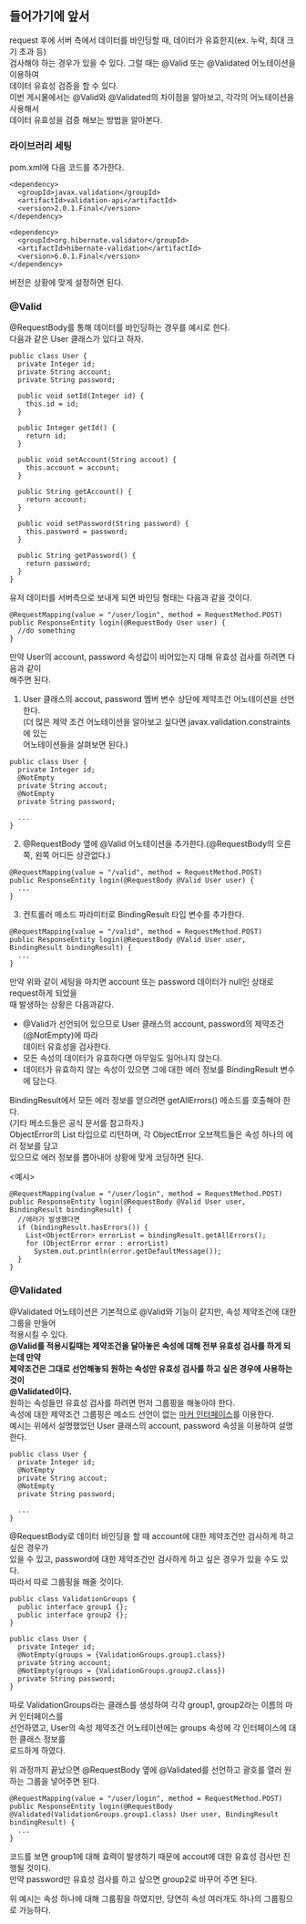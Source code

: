 ## 들어가기에 앞서
request 후에 서버 측에서 데이터를 바인딩할 때, 데이터가 유효한지(ex. 누락, 최대 크기 초과 등)  
검사해야 하는 경우가 있을 수 있다. 그럴 때는 @Valid 또는 @Validated 어노테이션을 이용하여  
데이터 유효성 검증을 할 수 있다.  
이번 게시물에서는 @Valid와 @Validated의 차이점을 알아보고, 각각의 어노테이션을 사용해서  
데이터 유효성을 검증 해보는 방법을 알아본다.  

### 라이브러리 세팅
pom.xml에 다음 코드를 추가한다.
```
<dependency>
  <groupId>javax.validation</groupId>
  <artifactId>validation-api</artifactId>
  <version>2.0.1.Final</version>
</dependency>

<dependency>
  <groupId>org.hibernate.validator</groupId>
  <artifactId>hibernate-validation</artifactId>
  <version>6.0.1.Final</version>
</dependency>
```
버전은 상황에 맞게 설정하면 된다.

### @Valid
@RequestBody를 통해 데이터를 바인딩하는 경우를 예시로 한다.  
다음과 같은 User 클래스가 있다고 하자.
```
public class User {
  private Integer id;
  private String account;
  private String password;
  
  public void setId(Integer id) {
    this.id = id;
  }
  
  public Integer getId() {
    return id;
  }
  
  public void setAccount(String accout) {
    this.account = account;
  }
  
  public String getAccount() {
    return account;
  }
  
  public void setPassword(String password) {
    this.password = password;
  }
  
  public String getPassword() {
    return password;
  }
}
```
유저 데이터를 서버측으로 보내게 되면 바인딩 형태는 다음과 같을 것이다.  
```
@RequestMapping(value = "/user/login", method = RequestMethod.POST)
public ResponseEntity login(@RequestBody User user) {
  //do something
}
```
만약 User의 account, password 속성값이 비어있는지 대해 유효성 검사를 하려면 다음과 같이  
해주면 된다.  

1. User 클래스의 accout, password 멤버 변수 상단에 제약조건 어노테이션을 선언한다.  
(더 많은 제약 조건 어노테이션을 알아보고 싶다면 javax.validation.constraints 에 있는  
어노테이션들을 살펴보면 된다.)
```
public class User {
  private Integer id;
  @NotEmpty
  private String accout;
  @NotEmpty
  private String password;
  
  ...
}
```
2. @RequestBody 옆에 @Valid 어노테이션을 추가한다.(@RequestBody의 오른쪽, 왼쪽 어디든 상관없다.)  
```
@RequestMapping(value = "/valid", method = RequestMethod.POST)
public ResponseEntity login(@RequestBody @Valid User user) {
  ...
}
```

3. 컨트롤러 메소드 파라미터로 BindingResult 타입 변수를 추가한다.
```
@RequestMapping(value = "/valid", method = RequestMethod.POST)
public ResponseEntity login(@RequestBody @Valid User user, BindingResult bindingResult) {
  ...
}
```
만약 위와 같이 세팅을 마치면 account 또는 password 데이터가 null인 상태로 request하게 되었을  
때 발생하는 상황은 다음과같다.

- @Valid가 선언되어 있으므로 User 클래스의 account, password의 제약조건(@NotEmpty)에 따라  
데이터 유효성을 검사한다.
- 모든 속성의 데이터가 유효하다면 아무일도 일어나지 않는다.
- 데이터가 유효하지 않는 속성이 있으면 그에 대한 에러 정보를 BindingResult 변수에 담는다.

BindingResult에서 모든 에러 정보를 얻으려면 getAllErrors() 메소드를 호출해야 한다.  
(기타 메소드들은 공식 문서를 참고하자.)  
ObjectError의 List 타입으로 리턴하며, 각 ObjectError 오브젝트들은 속성 하나의 에러 정보를 담고  
있으므로 에러 정보를 뽑아내어 상황에 맞게 코딩하면 된다.  

<예시>
```
@RequestMapping(value = "/user/login", method = RequestMethod.POST)
public ResponseEntity login(@RequestBody @Valid User user, BindingResult bindingResult) {
  //에러가 발생했다면
  if (bindingResult.hasErrors()) {
    List<ObjectError> errorList = bindingResult.getAllErrors();
    for (ObjectError error : errorList) 
      System.out.println(error.getDefaultMessage());
  }
}
```

### @Validated
@Validated 어노테이션은 기본적으로 @Valid와 기능이 같지만, 속성 제약조건에 대한 그룹을 만들어  
적용시킬 수 있다.  
**@Valid를 적용시킬때는 제약조건을 달아놓은 속성에 대해 전부 유효성 검사를 하게 되는데 만약  
제약조건은 그대로 선언해놓되 원하는 속성만 유효성 검사를 하고 싶은 경우에 사용하는 것이  
@Validated이다.**  
원하는 속성들만 유효성 검사를 하려면 먼저 그룹핑을 해놓아야 한다.   
속성에 대한 제약조건 그룹핑은 메소드 선언이 없는 [마커 인터페이스](https://woovictory.github.io/2019/01/04/Java-What-is-Marker-interface/)를 이용한다.  
예시는 위에서 설명했었던 User 클래스의 account, password 속성을 이용하여 설명한다.  
```
public class User {
  private Integer id;
  @NotEmpty
  private String accout;
  @NotEmpty
  private String password;
  
  ...
}
```
@RequestBody로 데이터 바인딩을 할 때 account에 대한 제약조건만 검사하게 하고 싶은 경우가  
있을 수 있고, password에 대한 제약조건만 검사하게 하고 싶은 경우가 있을 수도 있다.  
따라서 따로 그룹핑을 해줄 것이다.   

```
public class ValidationGroups {
  public interface group1 {};
  public interface group2 {};
}
```
```
public class User {
  private Integer id;
  @NotEmpty(groups = {ValidationGroups.group1.class})
  private String account;
  @NotEmpty(groups = {ValidationGroups.group2.class})
  private String password;
}
```
따로 ValidationGroups라는 클래스를 생성하여 각각 group1, group2라는 이름의 마커 인터페이스를  
선언하였고, User의 속성 제약조건 어노테이션에는 groups 속성에 각 인터페이스에 대한 클래스 정보를  
로드하게 하였다.   
  
위 과정까지 끝났으면 @RequestBody 옆에 @Validated를 선언하고 괄호를 열러 원하는 그룹을 넣어주면 된다.  
```
@RequestMapping(value = "/user/login", method = RequestMethod.POST)
public ResponseEntity login(@RequestBody @Validated(ValidationGroups.group1.class) User user, BindingResult bindingResult) {
  ...
}
```
코드를 보면 group1에 대해 효력이 발생하기 때문에 accout에 대한 유효성 검사만 진행될 것이다.  
만약 password만 유효성 검사를 하고 싶으면 group2로 바꾸어 주면 된다.  
  
위 예시는 속성 하나에 대해 그룹핑을 하였지만, 당연히 속성 여러개도 하나의 그룹핑으로 가능하다. 





  
  
  
  
  
  
  
  


































